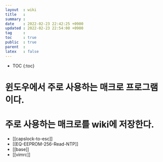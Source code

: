 ```yaml
---
layout  : wiki
title   : 
summary : 
date    : 2022-02-23 22:42:25 +0900
updated : 2022-02-23 22:54:00 +0900
tag     : 
toc     : true
public  : true
parent  : 
latex   : false
---
```

* TOC
{:toc}

# 윈도우에서 주로 사용하는 매크로 프로그램이다.

# 주로 사용하는 매크로를 wiki에 저장한다.

* [[capslock-to-esc]]
* [[EQ-EEPROM-256-Read-NTP]]
* [[base]]
* [[vimrc]]
